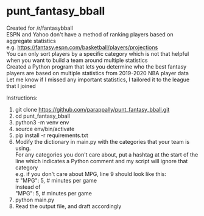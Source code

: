 # punt_fantasy_bball
Created for /r/fantasybball <br>
ESPN and Yahoo don't have a method of ranking players based on aggregate statistics <br>
e.g. https://fantasy.espn.com/basketball/players/projections <br>
You can only sort players by a specific category which is not that helpful when you want to build a team around multiple statistics <br>
Created a Python program that lets you determine who the best fantasy players are based on multiple statistics from 2019-2020 NBA player data <br>
Let me know if I missed any important statistics, I tailored it to the league that I joined <br>

Instructions:

1. git clone https://github.com/parappally/punt_fantasy_bball.git <br>
2. cd punt_fantasy_bball <br>
3. python3 -m venv env <br>
4. source env/bin/activate <br>
5. pip install -r requirements.txt <br>
6. Modify the dictionary in main.py with the categories that your team is using. <br>
For any categories you don't care about, put a hashtag at the start of the line which indicates a Python comment and my script will ignore that category <br>
e.g. if you don't care about MPG, line 9 should look like this: <br> # "MPG": 5, # minutes per game <br>
instead of <br>
"MPG": 5, # minutes per game
7. python main.py <br>
8. Read the output file, and draft accordingly <br>
